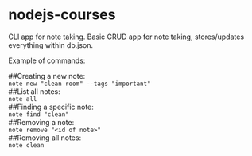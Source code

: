 # nodejs-courses
CLI app for note taking. Basic CRUD app for note taking, stores/updates everything within db.json.

Example of commands:

##Creating a new note:<br />
`note new "clean room" --tags "important"`<br />
##List all notes:<br />
`note all`<br />
##Finding a specific note:<br />
`note find "clean"`<br />
##Removing a note:<br />
`note remove "<id of note>"`<br />
##Removing all notes:<br />
`note clean`
